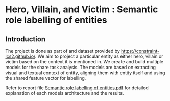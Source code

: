 # Hero, Villain, and Victim : Semantic role labelling of entities

## Introduction

The project is done as part of and dataset provided by https://constraint-lcs2.github.io/.
We aim to project a particular entity as either hero, villain or victim based on the context it is mentioned in. We create and build multiple models for the share task analysis.
The models are based on extracting visual and textual context of entity, aligning them with entity itself and using the shared feature vector for labelling.

Refer to report file [Semantic role labelling of entities.pdf]() for detailed explanation of each models architecture and the results.
